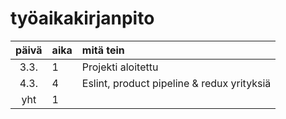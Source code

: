# työaikakirjanpito

| päivä | aika | mitä tein  |
| :----:|:-----| :-----|
| 3.3.  |  1   | Projekti aloitettu |
| 4.3.  |  4   | Eslint, product pipeline & redux yrityksiä |
| yht   |  1   | | 
